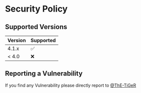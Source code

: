 # Security Policy

## Supported Versions

| Version | Supported          |
| ------- | ------------------ |
| 4.1.x   | :white_check_mark: |
| < 4.0   | :x:                |

## Reporting a Vulnerability

If you find any Vulnerability please directly report to [@ThE-TiGeR](https://github.com/ThE-TiGeR)
